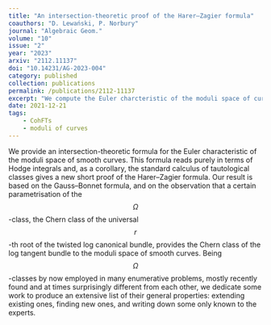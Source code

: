 ```yaml
---
title: "An intersection-theoretic proof of the Harer–Zagier formula"
coauthors: "D. Lewański, P. Norbury"
journal: "Algebraic Geom."
volume: "10"
issue: "2"
year: "2023"
arxiv: "2112.11137"
doi: "10.14231/AG-2023-004"
category: published
collection: publications
permalink: /publications/2112-11137
excerpt: "We compute the Euler charcteristic of the moduli space of curves via Chern–Gauss–Bonnet and Hodge integrals."
date: 2021-12-21
tags:
    - CohFTs
    - moduli of curves
---
```


We provide an intersection-theoretic formula for the Euler characteristic of the moduli space of smooth curves. This formula reads purely in terms of Hodge integrals and, as a corollary, the standard calculus of tautological classes gives a new short proof of the Harer–Zagier formula. Our result is based on the Gauss–Bonnet formula, and on the observation that a certain parametrisation of the $$\Omega$$-class, the Chern class of the universal $$r$$-th root of the twisted log canonical bundle, provides the Chern class of the log tangent bundle to the moduli space of smooth curves. Being $$\Omega$$-classes by now employed in many enumerative problems, mostly recently found and at times surprisingly different from each other, we dedicate some work to produce an extensive list of their general properties: extending existing ones, finding new ones, and writing down some only known to the experts.